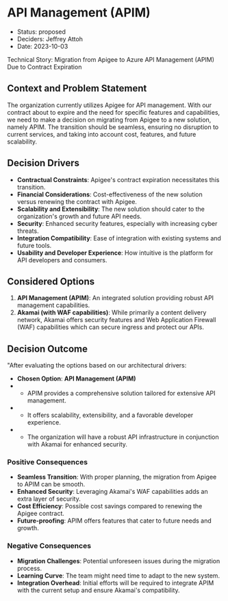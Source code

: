 # API Management (APIM)

* Status: proposed
* Deciders: Jeffrey Attoh
* Date: 2023-10-03

Technical Story: Migration from Apigee to Azure API Management (APIM) Due to Contract Expiration

## Context and Problem Statement

The organization currently utilizes Apigee for API management. With our contract about to expire and the need for specific features and capabilities, we need to make a decision on migrating from Apigee to a new solution, namely APIM. The transition should be seamless, ensuring no disruption to current services, and taking into account cost, features, and future scalability.

## Decision Drivers

- **Contractual Constraints**: Apigee's contract expiration necessitates this transition.
- **Financial Considerations**: Cost-effectiveness of the new solution versus renewing the contract with Apigee.
- **Scalability and Extensibility**: The new solution should cater to the organization's growth and future API needs.
- **Security**: Enhanced security features, especially with increasing cyber threats.
- **Integration Compatibility**: Ease of integration with existing systems and future tools.
- **Usability and Developer Experience**: How intuitive is the platform for API developers and consumers.

## Considered Options

1. **API Management (APIM)**: An integrated solution providing robust API management capabilities.
2. **Akamai (with WAF capabilities)**: While primarily a content delivery network, Akamai offers security features and Web Application Firewall (WAF) capabilities which can secure ingress and protect our APIs.

## Decision Outcome

"After evaluating the options based on our architectural drivers:  
- **Chosen Option**: **API Management (APIM)**
- - APIM provides a comprehensive solution tailored for extensive API management.
- - It offers scalability, extensibility, and a favorable developer experience.
- - The organization will have a robust API infrastructure in conjunction with Akamai for enhanced security.

### Positive Consequences

- **Seamless Transition**: With proper planning, the migration from Apigee to APIM can be smooth.
- **Enhanced Security**: Leveraging Akamai's WAF capabilities adds an extra layer of security.
- **Cost Efficiency**: Possible cost savings compared to renewing the Apigee contract.
- **Future-proofing**: APIM offers features that cater to future needs and growth.

### Negative Consequences

- **Migration Challenges**: Potential unforeseen issues during the migration process.
- **Learning Curve**: The team might need time to adapt to the new system.
- **Integration Overhead**: Initial efforts will be required to integrate APIM with the current setup and ensure Akamai's compatibility.

